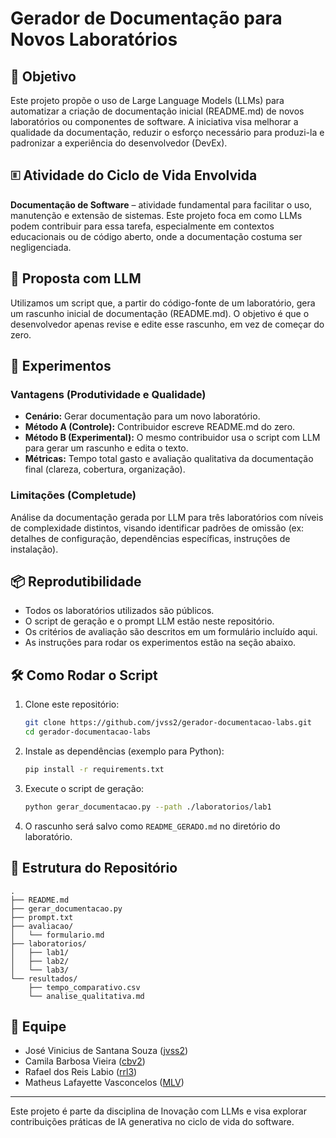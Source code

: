 # Gerador de Documentação para Novos Laboratórios

## 🎯 Objetivo

Este projeto propõe o uso de Large Language Models (LLMs) para automatizar a criação de documentação inicial (README.md) de novos laboratórios ou componentes de software. A iniciativa visa melhorar a qualidade da documentação, reduzir o esforço necessário para produzi-la e padronizar a experiência do desenvolvedor (DevEx).

## 🗉 Atividade do Ciclo de Vida Envolvida

**Documentação de Software** – atividade fundamental para facilitar o uso, manutenção e extensão de sistemas. Este projeto foca em como LLMs podem contribuir para essa tarefa, especialmente em contextos educacionais ou de código aberto, onde a documentação costuma ser negligenciada.

## 🤖 Proposta com LLM

Utilizamos um script que, a partir do código-fonte de um laboratório, gera um rascunho inicial de documentação (README.md). O objetivo é que o desenvolvedor apenas revise e edite esse rascunho, em vez de começar do zero.

## 🧪 Experimentos

### Vantagens (Produtividade e Qualidade)

- **Cenário:** Gerar documentação para um novo laboratório.
- **Método A (Controle):** Contribuidor escreve README.md do zero.
- **Método B (Experimental):** O mesmo contribuidor usa o script com LLM para gerar um rascunho e edita o texto.
- **Métricas:** Tempo total gasto e avaliação qualitativa da documentação final (clareza, cobertura, organização).

### Limitações (Completude)

Análise da documentação gerada por LLM para três laboratórios com níveis de complexidade distintos, visando identificar padrões de omissão (ex: detalhes de configuração, dependências específicas, instruções de instalação).

## 📦 Reprodutibilidade

- Todos os laboratórios utilizados são públicos.
- O script de geração e o prompt LLM estão neste repositório.
- Os critérios de avaliação são descritos em um formulário incluído aqui.
- As instruções para rodar os experimentos estão na seção abaixo.

## 🛠️ Como Rodar o Script

1. Clone este repositório:

   ```bash
   git clone https://github.com/jvss2/gerador-documentacao-labs.git
   cd gerador-documentacao-labs
   ```

2. Instale as dependências (exemplo para Python):

   ```bash
   pip install -r requirements.txt
   ```

3. Execute o script de geração:

   ```bash
   python gerar_documentacao.py --path ./laboratorios/lab1
   ```

4. O rascunho será salvo como `README_GERADO.md` no diretório do laboratório.

## 📁 Estrutura do Repositório

```
.
├── README.md
├── gerar_documentacao.py
├── prompt.txt
├── avaliacao/
│   └── formulario.md
├── laboratorios/
│   ├── lab1/
│   ├── lab2/
│   └── lab3/
└── resultados/
    ├── tempo_comparativo.csv
    └── analise_qualitativa.md
```

## 👥 Equipe

- José Vinicius de Santana Souza ([jvss2](https://github.com/jvss2))
- Camila Barbosa Vieira ([cbv2](https://github.com/cbv2))
- Rafael dos Reis Labio ([rrl3](https://github.com/rrl3))
- Matheus Lafayette Vasconcelos ([MLV](https://github.com/MLV))

---

Este projeto é parte da disciplina de Inovação com LLMs e visa explorar contribuições práticas de IA generativa no ciclo de vida do software.

